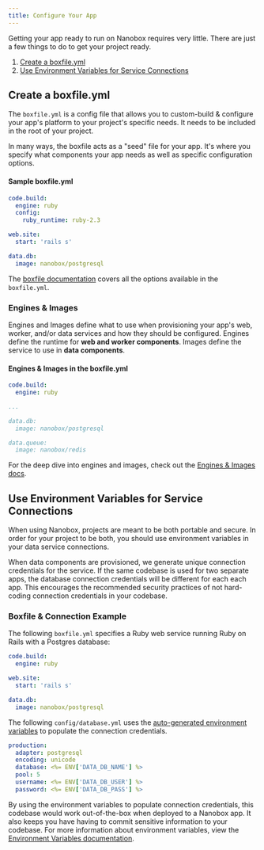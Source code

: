 ```yaml
---
title: Configure Your App
---
```


Getting your app ready to run on Nanobox requires very little. There are just a few things to do to get your project ready.

1. [Create a boxfile.yml](#create-a-boxfile-yml)
2. [Use Environment Variables for Service Connections](#use-environment-variables-for-service-connections)

## Create a boxfile.yml
The `boxfile.yml` is a config file that allows you to custom-build & configure your app's platform to your project's specific needs. It needs to be included in the root of your project.

In many ways, the boxfile acts as a "seed" file for your app. It's where you specify what components your app needs as well as specific configuration options.

#### Sample boxfile.yml
```yaml
code.build:
  engine: ruby
  config:
    ruby_runtime: ruby-2.3

web.site:
  start: 'rails s'

data.db:
  image: nanobox/postgresql
```

The [boxfile documentation](/app-config/boxfile/) covers all the options available in the `boxfile.yml`.

### Engines & Images
Engines and Images define what to use when provisioning your app's web, worker, and/or data services and how they should be configured. Engines define the runtime for **web and worker components**. Images define the service to use in **data components**.

#### Engines & Images in the boxfile.yml
```yaml
code.build:
  engine: ruby

...

data.db:
  image: nanobox/postgresql

data.queue:
  image: nanobox/redis
```

For the deep dive into engines and images, check out the [Engines & Images docs](/engines-images/).

## Use Environment Variables for Service Connections
When using Nanobox, projects are meant to be both portable and secure. In order for your project to be both, you should use environment variables in your data service connections.

When data components are provisioned, we generate unique connection credentials for the service. If the same codebase is used for two separate apps, the database connection credentials will be different for each each app. This encourages the recommended security practices of not hard-coding connection credentials in your codebase.

### Boxfile & Connection Example
The following `boxfile.yml` specifies a Ruby web service running Ruby on Rails with a Postgres database:

```yaml
code.build:
  engine: ruby

web.site:
  start: 'rails s'

data.db:
  image: nanobox/postgresql
```

The following `config/database.yml` uses the [auto-generated environment variables](/app-config/environment-variables/#auto-generated-environment-variables) to populate the connection credentials.

```yaml
production:
  adapter: postgresql
  encoding: unicode
  database: <%= ENV['DATA_DB_NAME'] %>
  pool: 5
  username: <%= ENV['DATA_DB_USER'] %>
  password: <%= ENV['DATA_DB_PASS'] %>
```

By using the environment variables to populate connection credentials, this codebase would work out-of-the-box when deployed to a Nanobox app. It also keeps you have having to commit sensitive information to your codebase. For more information about environment variables, view the [Environment Variables documentation](/app-config/environment-variables/).

